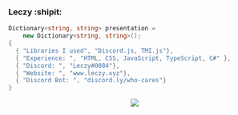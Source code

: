 ### Leczy :shipit:

```csharp
Dictionary<string, string> presentation =
    new Dictionary<string, string>();
{
  { "Libraries I used", "Discord.js, TMI.js"},
  { "Experience: ", "HTML, CSS, JavaScript, TypeScript, C#" },
  { "Discord: ", "Leczy#0084"},
  { "Website: ", "www.leczy.xyz"},
  { "Discord Bot: ", "discord.ly/who-cares"}
}
```

<p align="center">
    <img align="center" src="https://github-readme-stats.vercel.app/api?username=LeczyDeveloper&show_icons=true&theme=radical&hide_border=true&locale=es&border_radius=23%" />
</p>
